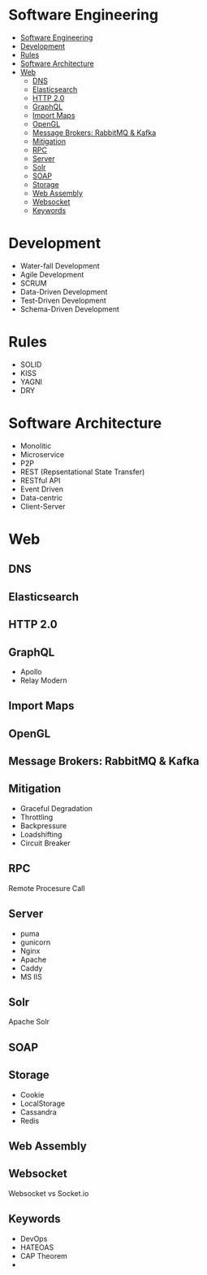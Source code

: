 # Software Engineering

- [Software Engineering](#software-engineering)
- [Development](#development)
- [Rules](#rules)
- [Software Architecture](#software-architecture)
- [Web](#web)
  - [DNS](#dns)
  - [Elasticsearch](#elasticsearch)
  - [HTTP 2.0](#http-20)
  - [GraphQL](#graphql)
  - [Import Maps](#import-maps)
  - [OpenGL](#opengl)
  - [Message Brokers: RabbitMQ & Kafka](#message-brokers-rabbitmq--kafka)
  - [Mitigation](#mitigation)
  - [RPC](#rpc)
  - [Server](#server)
  - [Solr](#solr)
  - [SOAP](#soap)
  - [Storage](#storage)
  - [Web Assembly](#web-assembly)
  - [Websocket](#websocket)
  - [Keywords](#keywords)

# Development

- Water-fall Development
- Agile Development
- SCRUM
- Data-Driven Development
- Test-Driven Development
- Schema-Driven Development

# Rules

- SOLID
- KISS
- YAGNI
- DRY


# Software Architecture

- Monolitic
- Microservice
- P2P
- REST (Repsentational State Transfer)
- RESTful API
- Event Driven
- Data-centric
- Client-Server

# Web

## DNS

## Elasticsearch

## HTTP 2.0


## GraphQL

- Apollo
- Relay Modern

## Import Maps


## OpenGL

## Message Brokers: RabbitMQ & Kafka

## Mitigation

- Graceful Degradation
- Throttling
- Backpressure
- Loadshifting
- Circuit Breaker

## RPC

Remote Procesure Call


## Server

- puma
- gunicorn
- Nginx
- Apache
- Caddy
- MS IIS

## Solr

Apache Solr

## SOAP


## Storage

- Cookie
- LocalStorage
- Cassandra
- Redis

## Web Assembly

## Websocket


Websocket vs Socket.io


## Keywords

- DevOps
- HATEOAS
- CAP Theorem
-